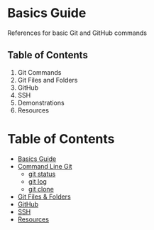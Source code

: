 # Basics Guide
References for basic Git and GitHub commands
 ## Table of Contents
1. Git Commands
2. Git Files and Folders
3. GitHub
4. SSH
5. Demonstrations
6. Resources

# Table of Contents

- [Basics Guide](#basics-guide)
- [Command Line Git](#command-line-git)
  - [git status](#git-status)
  - [git log](#git-log)
  - [git clone](#git-clone)
- [Git Files & Folders](#git-files--folders)
- [GitHub](#github)
- [SSH](#ssh)
- [Resources](#resources)
